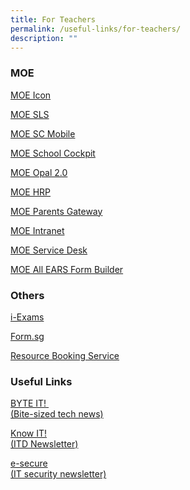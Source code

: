 ```yaml
---
title: For Teachers
permalink: /useful-links/for-teachers/
description: ""
---
```

### MOE

[MOE Icon](https://icon.moe.edu.sg/)  
  
[MOE SLS](https://vle.learning.moe.edu.sg/)  
  
[MOE SC Mobile](https://scmobile.moe.edu.sg/login)  
  
[MOE School Cockpit](https://idp.mims.moe.gov.sg/nidp/saml2/sso?SAMLRequest=fZHNbsIwEIRfJdo7%2BaMlYOEgWoSKRNUIQg%2B9GcdNTBM79TpRH79pAhL0gOSL7f12dmfmi5%2BqdFphUGpFIXB9cITiOpMqp3BI16MpLOI5sqoMa7JsbKF24rsRaJ0OVEiGHwqNUUQzlEgUqwQSy8l%2B%2BboloeuT2miruS7BWSIKYzupZ62wqYTZC9NKLg67LYXC2hqJ5yEvtC655l%2B1tG6lhZvr1sXc%2B9PyEDU4q24AqZjth75wMqvdSlZ4jajusefCAVxrw0W%2FBgVrGgHOZkWBhXLGj%2FzEo2koTxkfjxmbTaMii4qccdYVYcIQZSsofLIS%2FzDERmwUWqYshdAPg1HQnVnqB%2BQhIo9jN5pMPsBJzrs%2FSTV4es%2Bo41CE5CVNk1Hytk%2FBeb9k0xXAOQnSq5vrCO43ZhffIf7n7q1fc%2B%2B6f3y%2B3gYf%2FwI%3D&RelayState=https%3A%2F%2Fschoolcockpit.moe.gov.sg%2FCP%2Fscapp%2Fsecurity&SigAlg=http%3A%2F%2Fwww.w3.org%2F2001%2F04%2Fxmldsig-more%23rsa-sha256&Signature=AtE6ze%2FHmjqMapZ%2B4JkHc%2BjgWTEaPn8q%2FVbE9lTNR1Y70mWEPDn1Tj6C8%2B%2BzHofltp21Tb%2FwHvw2pAUcnSmXGR4yGZ2eZrYFIZ2DshjixR1F2Ekx%2FtjRc6rx6mAtO%2BCpTQmyIpZLyaDz9ntQTUYJuCz0kRvqzZG73twO1rUxWX1OWNOuhkGz5h9tCrTntuQXlQFAUwu4P9umbrwV5x6JXtzCLsZ6q3WcMRQjvpUHugITadvV04Py9qgNrum110RzcGMgrocFUjdeCBmBPj05%2F1PY2NH71Kbon1K0P1C3ahuyan%2FxAYi1bqYdwD%2Bwysj8QEwZLMVI1%2F0zPwRP8ARwV6E3XXL%2FpkCiez%2BIHu5ww5MLl79U%2Fl3l%2FdiPpGZq%2FGg042ZrkKGurLhgkeCv2p0oESDWiOpoPsErCsQZRmHfitN6Sd9oI%2BEkVSseCQ%2BVm8Zu5DRERmxhVxGiVi%2ByYTpY0FEFEPiJbbHcrn05aVCvniY9kK%2BT2gIHV%2BRjmT7lRP9zQaCv9BRz7vZzQGBaAhrXMyUmRNVSjOlT8bNSm9sn%2F75erxlDVoo4SIaTxkhUFDYitLxuIQb7mM8ocBhJ6RvSOzbDgLHkS%2BApnv5P5p7g5etnZda6hkdf0%2BrVndf%2BJSktnWZSxDDQ85sULEifBoRjtWD%2BRqRH41KcLwTB7hmSQHM%3D)  
  
[MOE Opal 2.0](https://idm.opal2.moe.edu.sg/account/login?returnUrl=%2Fconnect%2Fauthorize%2Fcallback%3Fresponse_type%3Dcode%26client_id%3DOpal2WebApp%26state%3DaRCLKJu2zKxxhA6sPbaDtCxPK8FoRWDLpTGUm6pV_NABs%26redirect_uri%3Dhttps%253A%252F%252Fwww.opal2.moe.edu.sg%252Fapp%252Findex.html%26scope%3Droles%2520profile%2520cxprofile%2520openid%2520cxDomainInternalApi%26code_challenge%3DOjlN4u0jPFGUB_T3zE3FTnp4b1aoDLCWDICV3Mqs2fY%26code_challenge_method%3DS256%26nonce%3DaRCLKJu2zKxxhA6sPbaDtCxPK8FoRWDLpTGUm6pV_NABs)  
  
[MOE HRP](https://www.hrp.gov.sg/hrp/#/)  
  
[MOE Parents Gateway](https://pg.moe.edu.sg/)  
  
[MOE Intranet](https://intranet.moe.gov.sg/Pages/Home.aspx)  
  
[MOE Service Desk](https://intranet.moe.gov.sg/itd/Pages/helpdesk.aspx)  
  
[MOE All EARS Form Builder](https://forms.moe.edu.sg/)  
  
### Others
  
[i-Exams](https://iexams.seab.gov.sg/sso/login)  
  
[Form.sg](https://form.gov.sg/#!/)  
  
[Resource Booking Service](https://rbs.avero-tech.com/)  
  

### Useful Links

[BYTE IT!   
(Bite-sized tech news)](https://intranet.moe.gov.sg/itd/Pages/byte-it.aspx)  
  
[Know IT!  
(ITD Newsletter)](https://intranet.moe.gov.sg/itd/Pages/ITD-Publication.aspx)  
  
[e-secure  
(IT security newsletter)](https://intranet.moe.gov.sg/itd/Pages/itsecurity/e-newsletters.aspx)